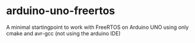# arduino-uno-freertos
A minimal startingpoint to work with FreeRTOS on Arduino UNO using only cmake and avr-gcc (not using the arduino IDE)
